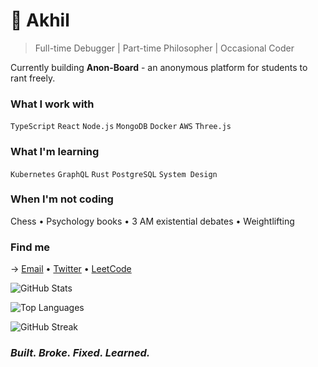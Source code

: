 # 👋 Akhil

> Full-time Debugger | Part-time Philosopher | Occasional Coder

Currently building **Anon-Board** - an anonymous platform for students to rant freely.

### What I work with
`TypeScript` `React` `Node.js` `MongoDB` `Docker` `AWS` `Three.js`

### What I'm learning
`Kubernetes` `GraphQL` `Rust` `PostgreSQL` `System Design`

### When I'm not coding
Chess • Psychology books • 3 AM existential debates • Weightlifting

### Find me
→ [Email](mailto:10akhil.t@gmail.com) • [Twitter](https://twitter.com/3mindedscholar) • [LeetCode](https://leetcode.com/3MindedScholar)

![GitHub Stats](https://github-readme-stats.vercel.app/api?username=silky-x0&show_icons=true&theme=tokyonight&hide_border=true&count_private=true&hide=stars)

![Top Languages](https://github-readme-stats.vercel.app/api/top-langs/?username=silky-x0&layout=compact&theme=tokyonight&hide_border=true&card_width=445)

![GitHub Streak](https://streak-stats.demolab.com/?user=silky-x0&theme=tokyonight&hide_border=true)

### *Built. Broke. Fixed. Learned.*
